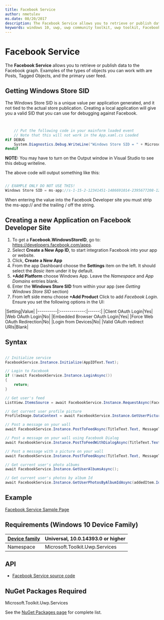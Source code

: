 ```yaml
---
title: Facebook Service 
author: nmetulev
ms.date: 08/20/2017
description: The Facebook Service allows you to retrieve or publish data to the Facebook graph. Examples of the types of objects you can work with are Posts, Tagged Objects, and the primary user feed.
keywords: windows 10, uwp, uwp community toolkit, uwp toolkit, Facebook Service 
---
```


# Facebook Service 

The **Facebook Service** allows you to retrieve or publish data to the Facebook graph. Examples of the types of objects you can work with are Posts, Tagged Objects, and the primary user feed.

## Getting Windows Store SID

The Windows Store SID is a unique value per application generated, and it not tied to the actual store publication.  Creating a local application will give you a valid SID that you can use for debugging against Facebook.  

```csharp


	// Put the following code in your mainform loaded event
	// Note that this will not work in the App.xaml.cs Loaded
#if DEBUG
	System.Diagnostics.Debug.WriteLine("Windows Store SID = " + Microsoft.Toolkit.Uwp.Services.Facebook.FacebookService.Instance.WindowsStoreId);
#endif


```


**NOTE:** You may have to turn on the Output window in Visual Studio to see this debug writeline.

The above code will output something like this: 

```csharp

// EXAMPLE ONLY DO NOT USE THIS!
Windows Store SID = ms-app://s-1-15-2-12341451-1486691014-2395677208-123421631-1234998043-1234490472-123452499/

```


When entering the value into the Facebook Developer site you must strip the ms-app:// and the trailing / off the string.

## Creating a new Application on Facebook Developer Site

1. To get a **Facebook.WindowsStoreID**, go to: https://developers.facebook.com/apps. 
2. Select **Create a New App ID**, to start integration Facebook into your app or website. 
3. Click, **Create a New App**
4. From the app Dashboard choose the **Settings** item on the left.  It should select the *Basic* item under it by default.
5. **+Add Platform** choose Windows App.  Leave the *Namespace* and *App Domains* entries blank.
6. Enter the **Windows Store SID** from within your app (see *Getting Windows Store SID* section)
7. From left side menu choose **+Add Product** Click to add *Facebook Login*.  Ensure you set the following options in the UI: 


|Setting|Value|
|----------|:-------------:|------:|
|Client OAuth Login|Yes|
|Web OAuth Login|No|
|Embedded Browser OAuth Login|Yes|
|Force Web OAuth Redirection|No|
|Login from Devices|No|
|Valid OAuth redirect URIs|Blank|


## Syntax

```csharp

// Initialize service
FacebookService.Instance.Initialize(AppIDText.Text);

// Login to Facebook
if (!await FacebookService.Instance.LoginAsync())
{
    return;
}

// Get user's feed
ListView.ItemsSource = await FacebookService.Instance.RequestAsync(FacebookDataConfig.MyFeed, 50);

// Get current user profile picture
ProfileImage.DataContext = await FacebookService.Instance.GetUserPictureInfoAsync();

// Post a message on your wall
await FacebookService.Instance.PostToFeedAsync(TitleText.Text, MessageText.Text, DescriptionText.Text, UrlText.Text);

// Post a message on your wall using Facebook Dialog
await FacebookService.Instance.PostToFeedWithDialogAsync(TitleText.Text, DescriptionText.Text, UrlText.Text);

// Post a message with a picture on your wall
await FacebookService.Instance.PostToFeedAsync(TitleText.Text, MessageText.Text, DescriptionText.Text, picture.Name, stream);

// Get current user's photo albums
await FacebookService.Instance.GetUserAlbumsAsync();

// Get current user's photos by album Id
await FacebookService.Instance.GetUserPhotosByAlbumIdAsync(addedItem.Id);

```
 
## Example

[Facebook Service Sample Page](https://github.com/Microsoft/UWPCommunityToolkit/tree/master/Microsoft.Toolkit.Uwp.SampleApp/SamplePages/Facebook%20Service)

## Requirements (Windows 10 Device Family)

| [Device family](http://go.microsoft.com/fwlink/p/?LinkID=526370) | Universal, 10.0.14393.0 or higher |
| --- | --- |
| Namespace | Microsoft.Toolkit.Uwp.Services |

## API

* [Facebook Service source code](https://github.com/Microsoft/UWPCommunityToolkit/tree/master/Microsoft.Toolkit.Uwp.Services/Services/Facebook)


## NuGet Packages Required

Microsoft.Toolkit.Uwp.Services

See the [NuGet Packages page](../Nuget-Packages.md) for complete list.

